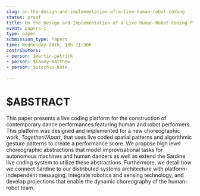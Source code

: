 ```yaml
---
slug: on-the-design-and-implementation-of-a-live-human-robot-coding
status: proof
title: On the Design and Implementation of a Live Human-Robot Coding Platform for Contemporary Dance Performances
event: papers-1
type: paper
submission_type: Papers
time: Wednesday 28th, 10h-11:30h
contributors:
- person: $martin-patrick
- person: $kaney-matthew
- person: $sicchio-kate

---
```


# $ABSTRACT

This paper presents a live coding platform for the construction of contemporary dance performances featuring human and robot performers. This platform was designed and implemented for a new choreographic work, *Together//Apart*, that uses live coded spatial patterns and algorithmic gesture patterns to create a performance score. We propose high level choreographic abstractions that model improvisational tasks for autonomous machines and human dancers as well as extend the Sardine live coding system to utilize these abstractions. Furthermore, we detail how we connect Sardine to our distributed systems architecture with platform-independent messaging, integrate robotics and sensing technology, and develop projections that enable the dynamic choreography of the human-robot team.

